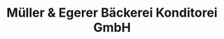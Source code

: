 ---
title: "Müller & Egerer Bäckerei Konditorei GmbH"
url: /wilhelmshaven/mueller-und-egerer-baeckerei-konditorei-gmbh/
shop: Bäckerei
---